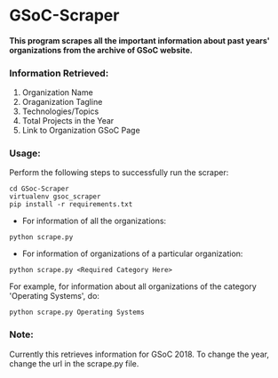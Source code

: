 # GSoC-Scraper
#### This program scrapes all the important information about past years' organizations from the archive of GSoC website.

### Information Retrieved:
1. Organization Name
2. Oraganization Tagline
3. Technologies/Topics
4. Total Projects in the Year
5. Link to Organization GSoC Page


### Usage:
Perform the following steps to successfully run the scraper: 

```
cd GSoc-Scraper
virtualenv gsoc_scraper
pip install -r requirements.txt
```
* For information of all the organizations:
```
python scrape.py
```

* For information of organizations of a particular organization:
```
python scrape.py <Required Category Here>
```
For example, for information about all organizations of the category 'Operating Systems', do:
```
python scrape.py Operating Systems
```



### Note:
Currently this retrieves information for GSoC 2018. To change the year, change the url in the scrape.py file.
